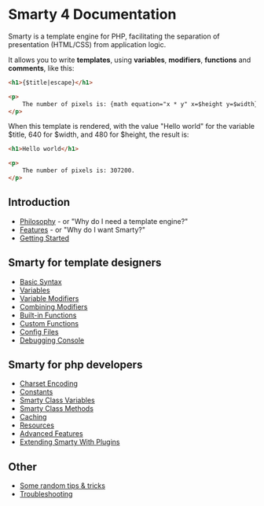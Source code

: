 # Smarty 4 Documentation
Smarty is a template engine for PHP, facilitating the separation of presentation (HTML/CSS) from application logic. 

It allows you to write **templates**, using **variables**, **modifiers**, **functions** and **comments**, like this:
```html
<h1>{$title|escape}</h1>

<p>
    The number of pixels is: {math equation="x * y" x=$height y=$width}.
</p>
```

When this template is rendered, with the value "Hello world" for the variable $title, 640 for $width, 
and 480 for $height, the result is:
```html
<h1>Hello world</h1>

<p>
    The number of pixels is: 307200.
</p>
```

## Introduction
- [Philosophy](philosophy.md) - or "Why do I need a template engine?"
- [Features](features.md) - or "Why do I want Smarty?"
- [Getting Started](getting-started.md)

## Smarty for template designers
- [Basic Syntax](designers/language-basic-syntax.md)
- [Variables](designers/language-variables.md)
- [Variable Modifiers](designers/language-modifiers.md)
- [Combining Modifiers](designers/language-combining-modifiers.md)
- [Built-in Functions](designers/language-builtin-functions.md)
- [Custom Functions](designers/language-custom-functions.md)
- [Config Files](designers/config-files.md)
- [Debugging Console](designers/chapter-debugging-console.md)

## Smarty for php developers
- [Charset Encoding](programmers/charset.md)
- [Constants](programmers/smarty-constants.md)
- [Smarty Class Variables](programmers/api-variables.md)
- [Smarty Class Methods](programmers/api-functions.md)
- [Caching](programmers/caching.md)
- [Resources](programmers/resources.md)
- [Advanced Features](programmers/advanced-features.md)
- [Extending Smarty With Plugins](programmers/plugins.md)

## Other
- [Some random tips & tricks](appendixes/tips.md)
- [Troubleshooting](appendixes/troubleshooting.md)
